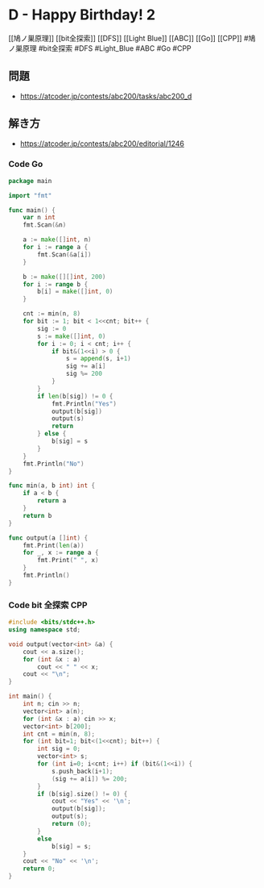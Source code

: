 # D - Happy Birthday! 2
[[鳩ノ巣原理]] [[bit全探索]] [[DFS]] [[Light Blue]] [[ABC]] [[Go]] [[CPP]]
#鳩ノ巣原理 #bit全探索 #DFS #Light_Blue #ABC #Go #CPP 

## 問題
- https://atcoder.jp/contests/abc200/tasks/abc200_d

## 解き方
- https://atcoder.jp/contests/abc200/editorial/1246

### Code Go
```go
package main

import "fmt"

func main() {
	var n int
	fmt.Scan(&n)

	a := make([]int, n)
	for i := range a {
		fmt.Scan(&a[i])
	}

	b := make([][]int, 200)
	for i := range b {
		b[i] = make([]int, 0)
	}

	cnt := min(n, 8)
	for bit := 1; bit < 1<<cnt; bit++ {
		sig := 0
		s := make([]int, 0)
		for i := 0; i < cnt; i++ {
			if bit&(1<<i) > 0 {
				s = append(s, i+1)
				sig += a[i]
				sig %= 200
			}
		}
		if len(b[sig]) != 0 {
			fmt.Println("Yes")
			output(b[sig])
			output(s)
			return
		} else {
			b[sig] = s
		}
	}
	fmt.Println("No")
}

func min(a, b int) int {
	if a < b {
		return a
	}
	return b
}

func output(a []int) {
	fmt.Print(len(a))
	for _, x := range a {
		fmt.Print(" ", x)
	}
	fmt.Println()
}
```

### Code bit 全探索 CPP
```c++
#include <bits/stdc++.h>
using namespace std;

void output(vector<int> &a) {
	cout << a.size();
	for (int &x : a)
		cout << " " << x;
	cout << "\n";
}

int main() {
	int n; cin >> n;
	vector<int> a(n);
	for (int &x : a) cin >> x;
	vector<int> b[200];
	int cnt = min(n, 8);
	for (int bit=1; bit<(1<<cnt); bit++) {
		int sig = 0;
		vector<int> s;
		for (int i=0; i<cnt; i++) if (bit&(1<<i)) {
			s.push_back(i+1);
			(sig += a[i]) %= 200;
		}
		if (b[sig].size() != 0) {
			cout << "Yes" << '\n';
			output(b[sig]);
			output(s);
			return (0);
		}
		else
			b[sig] = s;
	}
	cout << "No" << '\n';
    return 0;
}
```